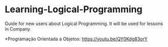 # Learning-Logical-Programming
Guide for new users about Logical Programming. It will be used for lessons in Company.

*Programação Orientada a Objetos: https://youtu.be/QY0Kdg83orY
